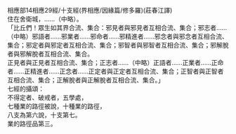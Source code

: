 相應部14相應29經/十支經(界相應/因緣篇/修多羅)(莊春江譯)  
住在舍衛城，……（中略）。  
「比丘們！眾生如其界合流、集合：邪見者與邪見者互相合流、集合；邪志者……（中略）邪語者……邪業者……邪命者……邪精進者……邪念者與邪念者互相合流、集合；邪定者與邪定者互相合流、集合；邪智者與邪智者互相合流、集合；邪解脫者與邪解脫者互相合流、集合。  
正見者與正見者互相合流、集合；正志者……（中略）正語者……正業者……正命者……正精進者……正念者……正定者與正定者互相合流、集合；正智者與正智者互相合流、集合；正解脫者與正解脫者互相合流、集合。」  
七經的攝頌：  
不得定者、破戒者，五學處，  
七種業的路徑被說，十種業的路徑，  
八支為第六說，十支第七。  
業的路徑品第三。  
  
  
